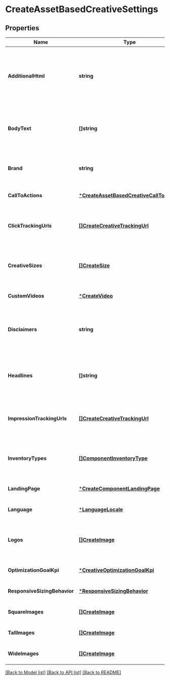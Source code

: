 # CreateAssetBasedCreativeSettings

## Properties
Name | Type | Description | Notes
------------ | ------------- | ------------- | -------------
**AdditionalHtml** | **string** | Additional HTML to include with the render response for display inventory targets. | [optional] [default to null]
**BodyText** | **[]string** | The body text to use for the Asset Based Creative experience. | [optional] [default to null]
**Brand** | **string** | The brand of the product(s) being advertised. | [optional] [default to null]
**CallToActions** | [***CreateAssetBasedCreativeCallToAction**](CreateAssetBasedCreativeCallToAction.md) |  | [optional] [default to null]
**ClickTrackingUrls** | [**[]CreateCreativeTrackingUrl**](CreateCreativeTrackingUrl.md) | The third party urls to trigger when an click is recorded. | [optional] [default to null]
**CreativeSizes** | [**[]CreateSize**](CreateSize.md) | The placement sizes this creative should serve on. | [optional] [default to null]
**CustomVideos** | [***CreateVideo**](CreateVideo.md) |  | [optional] [default to null]
**Disclaimers** | **string** | The disclaimers to use for the Asset Based Creative experience. | [optional] [default to null]
**Headlines** | **[]string** | The headline(s) to use for the Asset Based Creative experience. | [optional] [default to null]
**ImpressionTrackingUrls** | [**[]CreateCreativeTrackingUrl**](CreateCreativeTrackingUrl.md) | The third party urls to trigger when an impression is recorded. | [optional] [default to null]
**InventoryTypes** | [**[]ComponentInventoryType**](ComponentInventoryType.md) | The inventory types this creative should serve on. | [optional] [default to null]
**LandingPage** | [***CreateComponentLandingPage**](CreateComponentLandingPage.md) |  | [optional] [default to null]
**Language** | [***LanguageLocale**](LanguageLocale.md) |  | [optional] [default to null]
**Logos** | [**[]CreateImage**](CreateImage.md) | The logos to use for the Asset Based Creative experience. | [optional] [default to null]
**OptimizationGoalKpi** | [***CreativeOptimizationGoalKpi**](CreativeOptimizationGoalKpi.md) |  | [optional] [default to null]
**ResponsiveSizingBehavior** | [***ResponsiveSizingBehavior**](ResponsiveSizingBehavior.md) |  | [optional] [default to null]
**SquareImages** | [**[]CreateImage**](CreateImage.md) | The square image(s) to use. | [optional] [default to null]
**TallImages** | [**[]CreateImage**](CreateImage.md) | The tall image(s) to use. | [optional] [default to null]
**WideImages** | [**[]CreateImage**](CreateImage.md) | The wide image(s) to use. | [optional] [default to null]

[[Back to Model list]](../README.md#documentation-for-models) [[Back to API list]](../README.md#documentation-for-api-endpoints) [[Back to README]](../README.md)

